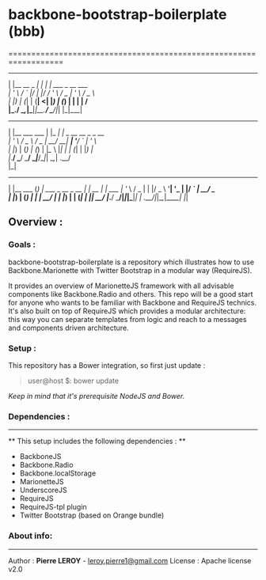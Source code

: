 # backbone-bootstrap-boilerplate (bbb)
==================================================================
>
  _                _    _                         
 | |__   __ _  ___| | _| |__   ___  _ __   ___    
 | '_ \ / _` |/ __| |/ / '_ \ / _ \| '_ \ / _ \   
 | |_) | (_| | (__|   <| |_) | (_) | | | |  __/   
 |_.__/ \__,_|\___|_|\_\_.__/ \___/|_| |_|\___|   
  _                 _       _                     
 | |__   ___   ___ | |_ ___| |_ _ __ __ _ _ __    
 | '_ \ / _ \ / _ \| __/ __| __| '__/ _` | '_ \   
 | |_) | (_) | (_) | |_\__ \ |_| | | (_| | |_) |  
 |_.__/ \___/ \___/ \__|___/\__|_|  \__,_| .__/   
                                         |_|      
  _           _ _                 _       _       
 | |__   ___ (_) | ___ _ __ _ __ | | __ _| |_ ___ 
 | '_ \ / _ \| | |/ _ \ '__| '_ \| |/ _` | __/ _ \
 | |_) | (_) | | |  __/ |  | |_) | | (_| | ||  __/
 |_.__/ \___/|_|_|\___|_|  | .__/|_|\__,_|\__\___|
                           |_|                    
							   

## Overview :
### Goals : 
backbone-bootstrap-boilerplate is a repository which illustrates how to use Backbone.Marionette with Twitter Bootstrap in a modular way (RequireJS).

It provides an overview of MarionetteJS framework with all advisable components like Backbone.Radio and others. This repo will be a good start for anyone who wants to be familiar with Backbone and RequireJS technics.
It's also built on top of RequireJS which provides a modular architecture: this way you can separate templates from logic and reach to a messages and components driven architecture.

### Setup : 
This repository has a Bower integration, so first just update :
> user@host $: bower update 

*Keep in mind that it's prerequisite NodeJS and Bower.*
    
	
    
### Dependencies : 
----------
** This setup includes the following dependencies : **

* BackboneJS
* Backbone.Radio
* Backbone.localStorage
* MarionetteJS 
* UnderscoreJS
* RequireJS
* RequireJS-tpl plugin
* Twitter Bootstrap (based on Orange bundle)

  
  
### About info:  
----------
Author : **Pierre LEROY**  - <leroy.pierre1@gmail.com>
License : Apache license v2.0
